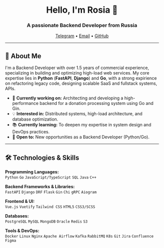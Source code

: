 <h1 align="center">Hello, I'm Rosia 👋</h1>
<h3 align="center">A passionate Backend Developer from Russia</h3>

<p align="center">
  <a href="https://t.me/rosiaAI">Telegram</a> •
  <a href="mailto:egor-udon@mail.ru">Email</a> •
  <a href="https://github.com/rosiaAI">GitHub</a>
</p>

---

## 🚀 About Me

I'm a Backend Developer with over 1.5 years of commercial experience, specializing in building and optimizing high-load web services. My core expertise lies in **Python** (**FastAPI**, **Django**) and **Go**, with a strong expirience on refactoring legacy code, designing scalable SaaS and fullstack systems, APIs.

- 🔭 **Currently working on:** Architecting and developing a high-performance backend for a donation processing system using Go and Gin.
- 💡 **Interested in:** Distributed systems, high-load architecture, and database optimization.
- 📚 **Currently learning:** To deepen my expertise in system design and DevOps practices.
- 💼 **Open to:** New opportunities as a Backend Developer (Python/Go).

---

## 🛠️ Technologies & Skills

**Programming Languages:**\
`Python` `Go` `JavaScript/TypeScript` `SQL` `Java` `C++`

**Backend Frameworks & Libraries:**\
`FastAPI` `Django` `DRF` `Flask` `Gin` `Chi` `gRPC` `Aiogram`

**Frontend & UI:**\
`Vue.js` `Vuetify` `Tailwind CSS` `HTML5` `CSS3/SCSS`

**Databases:**\
`PostgreSQL` `MySQL` `MongoDB` `Oracle` `Redis` `S3`

**Tools & DevOps:**\
`Docker` `Linux` `Nginx` `Apache Airflow` `Kafka` `RabbitMQ` `K8s` `Git` `Jira` `Confluence` `Figma`
